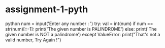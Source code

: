 # assignment-1-pyth
python
num = input('Enter any number : ')
try:
   val = int(num)
   if num == str(num)[::-1]:
      print('The given number is PALINDROME')
   else:
      print('The given number is NOT a palindrome')
except ValueError:
   print("That's not a valid number, Try Again !")
